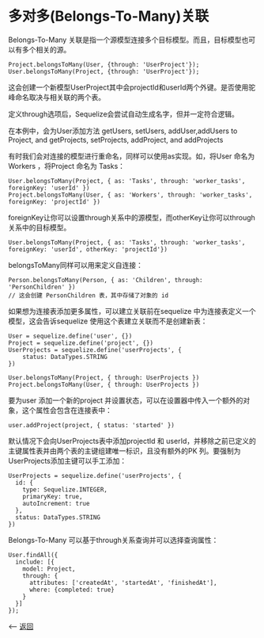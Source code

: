 # 多对多(Belongs-To-Many)关联

Belongs-To-Many 关联是指一个源模型连接多个目标模型。而且，目标模型也可以有多个相关的源。

````
Project.belongsToMany(User, {through: 'UserProject'});
User.belongsToMany(Project, {through: 'UserProject'});
````

这会创建一个新模型UserProject其中会projectId和userId两个外键。是否使用驼峰命名取决与相关联的两个表。

定义through选项后，Sequelize会尝试自动生成名字，但并一定符合逻辑。

在本例中，会为User添加方法 getUsers, setUsers, addUser,addUsers to Project, and getProjects, setProjects, addProject, and addProjects

有时我们会对连接的模型进行重命名，同样可以使用as实现。如，将User 命名为Workers ，将Project 命名为 Tasks：


````
User.belongsToMany(Project, { as: 'Tasks', through: 'worker_tasks', foreignKey: 'userId' })
Project.belongsToMany(User, { as: 'Workers', through: 'worker_tasks', foreignKey: 'projectId' })
````

foreignKey让你可以设置through关系中的源模型，而otherKey让你可以through关系中的目标模型。

````
User.belongsToMany(Project, { as: 'Tasks', through: 'worker_tasks', foreignKey: 'userId', otherKey: 'projectId'})
````

belongsToMany同样可以用来定义自连接：

````
Person.belongsToMany(Person, { as: 'Children', through: 'PersonChildren' })
// 这会创建 PersonChildren 表，其中存储了对象的 id
````

如果想为连接表添加更多属性，可以建立关联前在sequelize 中为连接表定义一个模型，这会告诉sequelize 使用这个表建立关联而不是创建新表：

````
User = sequelize.define('user', {})
Project = sequelize.define('project', {})
UserProjects = sequelize.define('userProjects', {
    status: DataTypes.STRING
})
 
User.belongsToMany(Project, { through: UserProjects })
Project.belongsToMany(User, { through: UserProjects })
````

要为user 添加一个新的project 并设置状态，可以在设置器中传入一个额外的对象，这个属性会包含在连接表中：

````
user.addProject(project, { status: 'started' })
````

默认情况下会向UserProjects表中添加projectId 和 userId，并移除之前已定义的主键属性表并由两个表的主键组建唯一标识，且没有额外的PK 列。要强制为UserProjects添加主键可以手工添加：

````
UserProjects = sequelize.define('userProjects', {
  id: {
    type: Sequelize.INTEGER,
    primaryKey: true,
    autoIncrement: true
  },
  status: DataTypes.STRING
})
````

Belongs-To-Many 可以基于through关系查询并可以选择查询属性：

````
User.findAll({
  include: [{
    model: Project,
    through: {
      attributes: ['createdAt', 'startedAt', 'finishedAt'],
      where: {completed: true}
    }
  }]
});
````


<-- [返回](../catalogue.md)